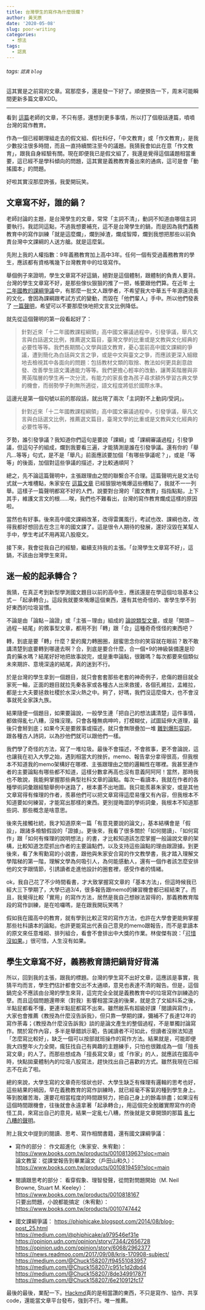 ```yaml
---
title: 台灣學生的寫作為什麼很爛？
author: 黃天原
date: '2020-05-08'
slug: poor-writing
categories:
  - 想法
tags:
  - 認真
---
```


###### tags: `認真` `blog`
這其實是之前寫的文章。寫那麼多，還是發一下好了。順便預告一下，周末可能瞬間更新多篇文章XDD。  

----
看到 [這篇](https://www.facebook.com/enchieh.chao/posts/10157279128493196)老師的文章，不只有感，還想到更多事情，所以打了個廢話連篇，噴噴台灣的寫作教育。  
  
作為一個已經朝理組走去的假文組、假社科仔，「中文教育」或「作文教育」，是我少數投注很多時間，而且一直持續關注至今的議題。我猜我會如此在意「作文教育」，跟我自身經驗有關。現在即便我已是假文組了，我還是覺得這個議題相當重要，這已經不是學科傾向的問題，這其實是義務教育養出來的通病，這可是會「動搖國本」的問題。  

好啦其實沒那麼誇張，我愛開玩笑。  

## 文章寫不好，誰的鍋？  

老師討論的主題，是台灣學生的文章，常常「主詞不清」，動詞不知道由哪個主詞要執行。我認同這點，不過我想要補充，這不是台灣學生的鍋，而是因為我們義務教育中的寫作訓練「就是這麼爛」，爛到掉渣，爛成智障，爛到我想把那些以前負責台灣中文課綱的人送方艙。就是這麼氣。

先附上我的人權指數：9年義務教育加上高中3年。任何一個有受過義務教育的學生，應該都有資格嘴幾下台灣教育中的垃圾寫作。

舉個例子來證明，學生文章寫不好這鍋，絕對是這個體制，跟體制的負責人要背。台灣的學生文章寫不好，是那些傢伙狠狠的推了一把，帳要跟他們算。在近年 [十二年國教的課綱爭議](https://opinion.udn.com/opinion/story/7344/2656728)中，有那麼一批文人跟學者，不希望我大中華五千年源遠流長的文化，會因為課綱跟考試方式的變動，而毀在「他們輩人」手中。所以他們發表了 [一篇聲明](https://sites.google.com/view/guoyuwenshiwomendewuyu/%E9%A6%96%E9%A0%81?authuser=3)，希望可以不要那麼快地把文言文比例降低。

就先從這個聲明的第一段看起好了：  

> 針對近來「十二年國教課程綱領」高中國文審議過程中，引發爭議，舉凡文言與白話選文比例，推薦選文篇目，臺灣文學的比重或是文教與文化經典的必要性等等。我們長期關心文學與語文教育，憂心當前高中國文課綱的爭議，遭到簡化為白話與文言之爭，或是中文與臺文之爭，而應該更深入細緻地去檢視其中各面向的問題：包括教材文類的取捨、教法如何更具創意啟發、改善學生語文溝通能力等等。我們更擔心輕率的改動，讓菁英階層與非菁英階層的學生再一次分流，有能力的家長會為孩子尋求額外學習古典文學的機會，而弱勢學子則無所適從，語文程度將低於國際水準。  

這邊光是第一個句號以前的那段話，就出現了兩次「主詞對不上動詞/受詞」。  

> 針對近來「十二年國教課程綱領」高中國文審議過程中，引發爭議，舉凡文言與白話選文比例，推薦選文篇目，臺灣文學的比重或是文教與文化經典的必要性等等。  
 
歹勢，誰引發爭議？我知道你們這句是要說「課綱」或「課綱審議過程」引發爭議，但這句子的組成，爛到我要看三遍，才能猜測是誰在引發爭議。還有你的「舉凡...等等」句式，是不是「舉凡」前面應該要加個「有哪些爭議呢？」，或是「等等」的後面，加個對這些爭議的描述，才比較通順阿？  

總之，先不論這篇聲明中，主張跟理由之間的聯繫合不合理。這篇聲明光是文法句式就一大堆槽點，朱家安在 [這篇文章](https://news.readmoo.com/2017/09/08/kris-170908-subject/) 已經狠狠地嘴爆這些槽點了，我就不一一列舉。這樣子一篇聲明都寫不好的人們，說要對台灣的「國文教育」指指點點，上下其手，維護文言文的根……唉，我們也不難看出，台灣的寫作教育爛成這樣的原因啦。  

當然也有好事。後來高中國文課綱改革，改得雷厲風行，考試也改、課綱也改，改得我都好想回去在念三年的國文課了。這是很令人期待的發展，還好沒毀在某幫人手中，學生考試不用再寫八股廢文。  

接下來，我會從我自己的經驗，繼續支持我的主張。「台灣學生文章寫不好」，這鍋，不該由台灣學生來背。  

## 迷一般的起承轉合？  
我猜，在真正考到新型學測國文題目以前的高中生，應該還是在學這個垃圾基本公式－「起承轉合」。這段我就要來嘴爆這個東西，還有其他奇怪的、害學生學不到好東西的垃圾習慣。  

不論是由「論點－論證」或「主張－理由」組成的 [論說類型文章](https://opinion.udn.com/opinion/story/6068/1260232)，或是「開頭－過程－結尾」的敘事型文章，都用不到「轉」跟「合」這種奇奇怪怪的東西吧？  

轉，到底是要「轉」什麼？愛的魔力轉圈圈，甜蜜思念你的笑容就在眼前？敢不敢講清楚到底要轉到哪邊去啊？合，到底是要合什麼，合一個+9的神級裝備還是珍貴的藥水嗎？結尾好好地把故事說完，或是重申論點，很難嗎？每次都要來個類似未來期許、意境深遠的結尾，真的迷到不行。  

於是台灣的學生拿到一個題目，就只會套套那些老套的神奇例子，悲傷的題目就全家死一輪，正面的題目就拉先秦各家或各種古人出來救援，各個孔維拉，孟維拉，都是士大夫要拯救社稷於水深火熱之中。夠了，好嗎，我們沒這麼偉大，也不會沒事就死全家誅九族。  

結果隨便一個題目，如果要論說，一般學生連「把自己的想法講清楚」這件事情，都做得亂七八糟，沒條沒理。只會各種無病呻吟，打模糊仗，試圖延伸大道理，最後只會掰到底；如果今天是要敘事或描述，就只會無限疊加一堆 [難到爆形容詞](https://medium.com/@Chuck158207/f94551083957)，跟各種古人詩詞，以為抄他們就可以跟他們一樣。  

我們學了奇怪的方法，寫了一堆垃圾。最後不會描述，不會敘事，更不會論說，這也讓我在初入大學之始，遇到相當大的挫折。memo、報告拿分拿得很高，但我根本不知道我的memo架構好在哪裡、主張跟理由之間的邏輯性在哪裡。我甚至連作者的主要論點有哪些都不知道，這樣分數拿再高也沒有意義阿阿阿！當然，那時我也不敢說，我能夠掌握那些典型社科文章的論點。每次一看讀本，我就在作者的各種學術詞彙跟經驗舉例中迷路了，根本畫不出地圖。我只能羨慕朱家安，或是其他文章寫得有條理的作者，羨慕他們可以把文章寫得這麼易懂又有內容，但我根本不知道要如何練習，才能寫出那樣的東西。更別提晦澀的學術詞彙，我根本不知道那些詞、那些概念是啥意思。  

後來先接觸社統，我才知道原來一篇「有意見要說的論文」，基本結構會是「假設」，跟諸多檢驗假設的「證據」。更後來，我看了很多關於「如何閱讀」、「如何寫作」跟「如何有條理的說明想法」的書，才比較知道該怎麼掌握一般論說文章的架構，比較知道怎麼抓出作者的主要論點們，以及支持這些論點的理由跟證據。到更後來，看了朱宥勳寫的小說書，跟他與朱家安合寫的作文教學書，我才踏入理解文學階梯的第一階，理解文學為何吸引人，為何能感動人，還有一個作者該怎麼安排他的文字跟情節，引誘讀者走進他設計的圈套裡，感受作者的情緒。  

ok，我自己花了不少時間看書，才大致掌握寫文章的「基本方法」，但這時候我已經大三下學期了，大學已過3/4，很多報告跟memo的練習機會都已經結束了。而且，我覺得比較「實用」的寫作方法，居然是我自己想辦法習得的，那義務教育階段的寫作訓練，是在哈囉嗎，是在跟我開玩笑嗎？  

假如我在國高中的教育，就有學到比較正常的寫作方法，也許在大學會更能夠掌握那些社科讀本的論點，也許更能寫出代表自己意見的memo跟報告，而不是拿讀本的原文來任意堆砌、排列組合，看會不會排出中大獎的作業。林俊傑有說：「[可惜沒如果](https://youtu.be/vsBf_0gDxSM?t=297)。」很可惜，人生沒有如果。  

## 學生文章寫不好，義務教育請把鍋背好背滿

所以，回到我的主張，跟我的標題。台灣的學生寫不出好文章，這應該是事實，我猜平均而言，學生們估計都會交出不太通順，意見也表達不清的報告。但是，這個鍋完全不應該由台灣的學生來背，這完完全全就是義務教育中的垃圾寫作訓練造的孽。而且這個問題還帶來（對我）影響相當深遠的後果，就是念了文組科系之後，半點屁都看不懂，更連半點屁都寫不出來。雖然敝系有超級好課「閱讀與寫作」，大家也會推薦《教授為什麼沒告訴我》，但只靠一學期的課，彌補不了長達12年的寫作荼毒；《教授為什麼沒告訴我》談的是論文產生的整個過程，不是單獨討論寫作。關於寫作內容，多半是舉錯誤示範，告誡讀者不可如此，但讀者沒辦法知道「怎麼寫比較好」，缺乏一個可以按部就班操作的寫作方法。結果就是，可能即便我大四整年火力全開，瘋狂找自己有興趣的主題練手，只怕也很難成為一個「擅長寫文章」的人了。而那些想成為「擅長寫文章」或「作家」的人，就應該在國高中時，快點拋棄體制內的垃圾八股寫法，趕快找出自己喜歡的方式。雖然我現在已經志不在此了啦。  

總的來說，大學生寫的文章奇形怪狀也好、大學生缺乏有條理有邏輯的思考也好，這些結果的禍因，早在義務教育的寫作訓練時，就已經毫不客氣的種到學生身上。等到脫離苦海，還要花相當程度的時間跟努力，把自己身上的餘毒排盡；如果沒有這個時間跟機會，往後就會永遠拿著「起承轉合」，用這個完全脫離實際寫作的奇怪工具，來寫出自己的意見，結果一定亂七八糟，然後就是文章開頭的那篇 [亂七八糟的聲明](https://sites.google.com/view/guoyuwenshiwomendewuyu/%E9%A6%96%E9%A0%81?authuser=3)。  


附上我文中提到的閱讀、思考、寫作相關書籍，還有國文課綱爭議：
- 寫作的部分：
作文超進化（朱家安、朱宥勳）：  
<https://www.books.com.tw/products/0010813963?sloc=main>  
論文教室：從課堂報告到畢業論文（戶田山和久）：  
<https://www.books.com.tw/products/0010819459?sloc=main>  

- 閱讀跟思考的部分：
看穿假象、理智發聲，從問對問題開始（M. Neil Browne, Stuart M. Keeley）：  
https://www.books.com.tw/products/0010818167  
只要出問題，小說都能搞定（朱宥勳）：  
<https://www.books.com.tw/products/0010747442>  
- 國文課綱爭議：
<https://phiphicake.blogspot.com/2014/08/blog-post_25.html>  
<https://medium.com/@phiphicake/a979546ef31e>  
<https://opinion.udn.com/opinion/story/7344/2656728>  
<https://opinion.udn.com/opinion/story/6068/2962377>  
<https://news.readmoo.com/2017/09/08/kris-170908-subject/>  
<https://medium.com/@Chuck158207/f94551083957>  
<https://medium.com/@Chuck158207/c951c1d2dbd4>  
<https://medium.com/@Chuck158207/8de34991787f>  
<https://medium.com/@Chuck158207/6e210912fc17>  

最後的最後，業配一下。[Hackmd](https://hackmd.io/)真的是相當讚的東西，不只是寫作、協作、共享code，還能當文章平台發布，強到不行。唯一推薦。
